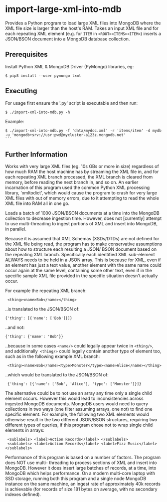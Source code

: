 # import-large-xml-into-mdb
Provides a Python program to load large XML files into MongoDB where the XML file size is larger than the host's RAM. Takes an input XML file and for each repeating XML element (e.g. for `ITEM` in `<ROOT><ITEMS><ITEM>`) inserts a JSON/BSON document into a MongoDB database collection.

## Prerequisites
Install Python XML & MongoDB Driver (PyMongo) libraries, eg:

    $ pip3 install --user pymongo lxml

## Executing
For usage first ensure the '.py' script is executable and then run:

    $ ./import-xml-into-mdb.py -h

Example:

    $ ./import-xml-into-mdb.py -f 'data/mydoc.xml' -r 'items/item' -d mydb -u 'mongodb+srv://usr:pwd@mycluster-a123z.mongodb.net'
    ```

## Further Information

Works with very large XML files (eg. 10s GBs or more in size) regardless of how much RAM the host machine has by streaming the XML file in, and for each repeating XML branch processed, the XML branch is cleared from memory, before reading the next branch in, and so on. An earlier incarnation of this program used the common Python XML processing library, 'xmltodict', which would cause the program to crash for very large XML files with out of memory errors, due to it attempting to read the whole XML file into RAM all in one go.

Loads a batch of 1000 JSON/BSON documents at a time into the MongoDB collection to decrease ingestion time. However, does not [currently] attempt to use multi-threading to ingest portions of XML and insert into MongoDB, in parallel.

Because it is assumed that XML Schemas (XSDs/DTDs) are not defined for the XML file being read, the program has to make conservative assumptions about how to structure each resulting a JSON/ BSON document based on the repeating XML branch. Specifically each identified XML sub-element ALWAYS needs to be held in a JSON array. This is because for XML, even if an element has just a text value, another element with the same name could occur again at the same level, containing some other text, even if in the specific sample XML file provided in the specific situation doesn't actually occur.

For example the repeating XML branch:

     <thing><name>Bob</name></thing>

 ..is translated to the JSON/BSON of:


    {'thing': [{'name': ['Bob']}]}

 ..and not:

    {'thing': {'name': 'Bob'}}

 ..because in some cases `<name/>` could legally appear twice in `<thing/>`, and additionally` <thing/>` could legally contain another type of element too, such as in the following example XML branch:

     <thing><name>Bob</name><type>Monster</type><name>Alice</name></thing>

 ..which would be translated to the JSON/BSON of:

     {'thing': [{'name': ['Bob', 'Alice'], 'type': ['Monster']}]}

The alternative could be to not use an array any time only a single child element occurs. However this would lead to inconsistencies across ingested MongoDB documents. MongoDB users would need to query collections in two ways (one filter assuming arrays, one not) to find one specific element. For example, the following two XML elements would otherwise result in the two different JSON/BSON structures, requiring two different types of queries, if this program chose not to wrap single child elements in arrays:

     <sublabels> <label>Action Records</label> </sublabels>
     <sublabels> <label>Action Records</label> <label>Fizz Music</label> </sublabels>

Performance of this program is based on a number of factors. The program does NOT use multi- threading to process sections of XML and insert into MongoDB. However it does insert large batches of records, at a time, into MongoDB which helps performance. On a modern multi-core laptop with SSD storage, running both this program and a single node MongoDB instance on the same machine, an ingest rate of approximately 40k records is achievable (for records of size 181 bytes on average, with no secondary indexes defined).


